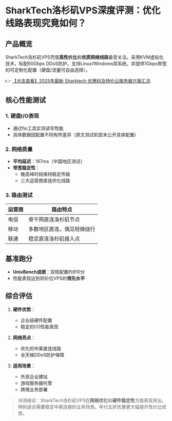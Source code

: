 # SharkTech洛杉矶VPS深度评测：优化线路表现究竟如何？

## 产品概览
SharkTech洛杉矶VPS凭借**高性价比**和**优质网络线路**备受关注。采用KVM虚拟化技术，标配60Gbps DDoS防护，支持Linux/Windows双系统，并提供1Gbps带宽的可定制化配置（硬盘/流量可自由选择）。

👉 [【点击查看】2025年最新 Sharktech 优惠码及特价云服务器方案汇总](https://bit.ly/Sharktech)

## 核心性能测试
### 1. 硬盘I/O表现
- 通过fio工具实测读写性能
- 具体数据因配置不同有所差异（原文测试机型未公开具体配置）

### 2. 网络质量
- **平均延迟**：167ms（中国地区测试）
- **带宽稳定性**：
  - 晚高峰时段保持稳定传输
  - 三大运营商直连优化线路

### 3. 路由测试
| 运营商 | 路由特点                  |
|--------|---------------------------|
| 电信   | 骨干网直连洛杉矶节点      |
| 移动   | 多数地区直连，偶见轻微绕行|
| 联通   | 稳定直连洛杉矶接入点      |

## 基准跑分
- **UnixBench成绩**：双核配置约910分
- 性能表现达到同价位VPS的**领先水平**

## 综合评估
1. **硬件优势**：
   - 企业级硬件配置
   - 稳定的I/O性能表现

2. **网络亮点**：
   - 优化的中美直连线路
   - 全天候DDoS防护保障

3. **适用场景**：
   - 外贸企业建站
   - 游戏服务器托管
   - 跨境业务部署

> 评测结论：SharkTech洛杉矶VPS在**网络优化**和**硬件稳定性**方面表现突出，特别适合需要稳定中美连接的业务场景。年付五折优惠更大幅提升性价比优势。
